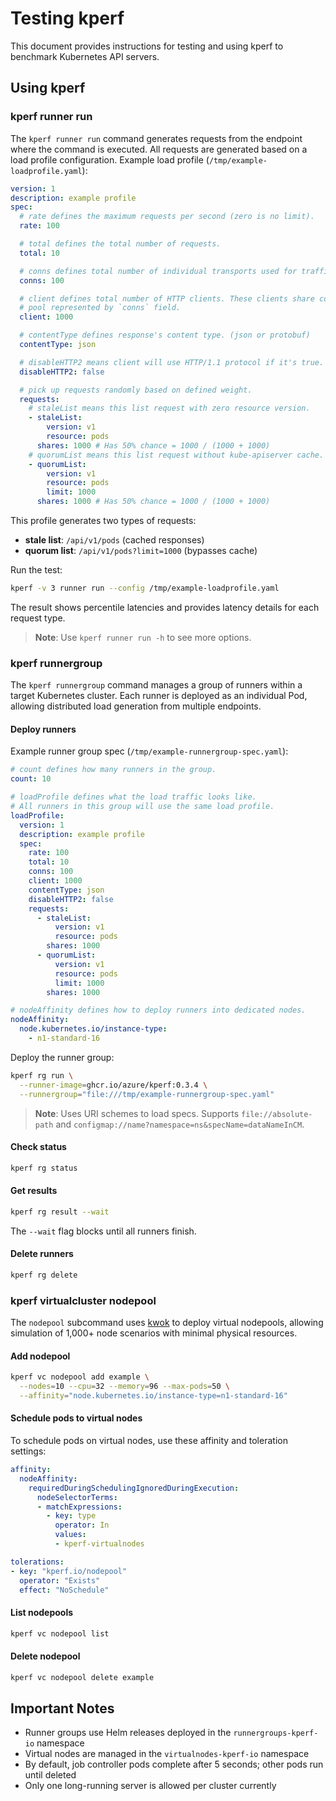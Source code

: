 # Testing kperf

This document provides instructions for testing and using kperf to benchmark Kubernetes API servers.

## Using kperf

### kperf runner run

The `kperf runner run` command generates requests from the endpoint where the command is executed. All requests are generated based on a load profile configuration.
Example load profile (`/tmp/example-loadprofile.yaml`):

```yaml
version: 1
description: example profile
spec:
  # rate defines the maximum requests per second (zero is no limit).
  rate: 100

  # total defines the total number of requests.
  total: 10

  # conns defines total number of individual transports used for traffic.
  conns: 100

  # client defines total number of HTTP clients. These clients share connection
  # pool represented by `conns` field.
  client: 1000

  # contentType defines response's content type. (json or protobuf)
  contentType: json

  # disableHTTP2 means client will use HTTP/1.1 protocol if it's true.
  disableHTTP2: false

  # pick up requests randomly based on defined weight.
  requests:
    # staleList means this list request with zero resource version.
    - staleList:
        version: v1
        resource: pods
      shares: 1000 # Has 50% chance = 1000 / (1000 + 1000)
    # quorumList means this list request without kube-apiserver cache.
    - quorumList:
        version: v1
        resource: pods
        limit: 1000
      shares: 1000 # Has 50% chance = 1000 / (1000 + 1000)
```

This profile generates two types of requests:
- **stale list**: `/api/v1/pods` (cached responses)
- **quorum list**: `/api/v1/pods?limit=1000` (bypasses cache)

Run the test:

```bash
kperf -v 3 runner run --config /tmp/example-loadprofile.yaml
```

The result shows percentile latencies and provides latency details for each request type.

> **Note**: Use `kperf runner run -h` to see more options.

### kperf runnergroup

The `kperf runnergroup` command manages a group of runners within a target Kubernetes cluster. Each runner is deployed as an individual Pod, allowing distributed load generation from multiple endpoints.

#### Deploy runners

Example runner group spec (`/tmp/example-runnergroup-spec.yaml`):

```yaml
# count defines how many runners in the group.
count: 10

# loadProfile defines what the load traffic looks like.
# All runners in this group will use the same load profile.
loadProfile:
  version: 1
  description: example profile
  spec:
    rate: 100
    total: 10
    conns: 100
    client: 1000
    contentType: json
    disableHTTP2: false
    requests:
      - staleList:
          version: v1
          resource: pods
        shares: 1000
      - quorumList:
          version: v1
          resource: pods
          limit: 1000
        shares: 1000

# nodeAffinity defines how to deploy runners into dedicated nodes.
nodeAffinity:
  node.kubernetes.io/instance-type:
    - n1-standard-16
```

Deploy the runner group:

```bash
kperf rg run \
  --runner-image=ghcr.io/azure/kperf:0.3.4 \
  --runnergroup="file:///tmp/example-runnergroup-spec.yaml"
```

> **Note**: Uses URI schemes to load specs. Supports `file://absolute-path` and `configmap://name?namespace=ns&specName=dataNameInCM`.

#### Check status

```bash
kperf rg status
```

#### Get results

```bash
kperf rg result --wait
```

The `--wait` flag blocks until all runners finish.

#### Delete runners

```bash
kperf rg delete
```

### kperf virtualcluster nodepool

The `nodepool` subcommand uses [kwok](https://github.com/kubernetes-sigs/kwok) to deploy virtual nodepools, allowing simulation of 1,000+ node scenarios with minimal physical resources.

#### Add nodepool

```bash
kperf vc nodepool add example \
  --nodes=10 --cpu=32 --memory=96 --max-pods=50 \
  --affinity="node.kubernetes.io/instance-type=n1-standard-16"
```

#### Schedule pods to virtual nodes

To schedule pods on virtual nodes, use these affinity and toleration settings:

```yaml
affinity:
  nodeAffinity:
    requiredDuringSchedulingIgnoredDuringExecution:
      nodeSelectorTerms:
      - matchExpressions:
        - key: type
          operator: In
          values:
          - kperf-virtualnodes

tolerations:
- key: "kperf.io/nodepool"
  operator: "Exists"
  effect: "NoSchedule"
```

#### List nodepools

```bash
kperf vc nodepool list
```

#### Delete nodepool

```bash
kperf vc nodepool delete example
```

## Important Notes

- Runner groups use Helm releases deployed in the `runnergroups-kperf-io` namespace
- Virtual nodes are managed in the `virtualnodes-kperf-io` namespace
- By default, job controller pods complete after 5 seconds; other pods run until deleted
- Only one long-running server is allowed per cluster currently
